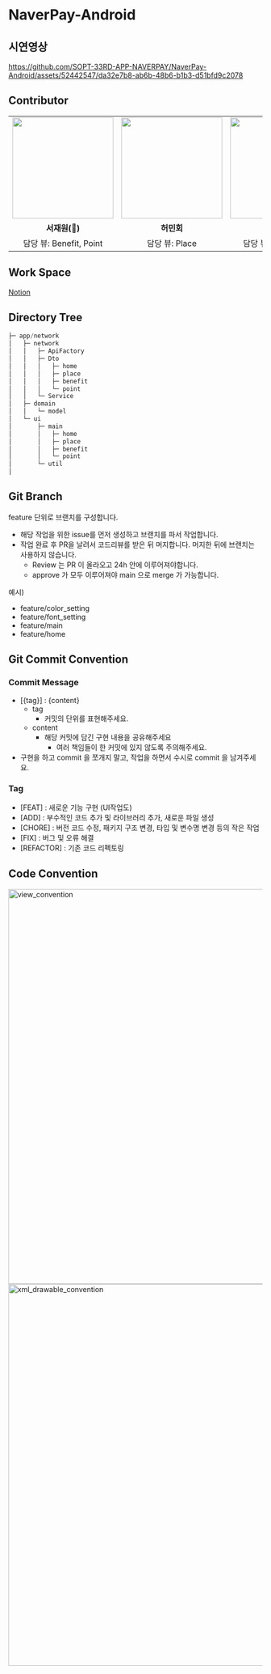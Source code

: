 # NaverPay-Android

## 시연영상

https://github.com/SOPT-33RD-APP-NAVERPAY/NaverPay-Android/assets/52442547/da32e7b8-ab6b-48b6-b1b3-d51bfd9c2078

## Contributor
<table>
  <tbody>
    <tr>
      <td align="center" width="33%">
        <a href="https://github.com/librarywon">
          <img src="https://github.com/SOPT-33RD-APP-NAVERPAY/NaverPay-Android/assets/52442547/a669ab33-6e72-49b3-a40c-2ac53a1321de" width="200px;" alt=""/>
        </a>
      </td>
      <td align="center" width="33%">
        <a href="https://github.com/Junseo511">
          <img src="https://github.com/SOPT-33RD-APP-NAVERPAY/NaverPay-Android/assets/52442547/90f04347-14b0-4b51-bfbd-9078f7104a85" width="200px;" alt=""/>
        </a>
      </td>
      <td align="center" width="33%">
        <a href="https://github.com/minemi00">
          <img src="https://github.com/SOPT-33RD-APP-NAVERPAY/NaverPay-Android/assets/52442547/69e51c38-58aa-4770-bed4-1d4457d10279" width="200px;" alt=""/>
        </a>
      </td>
    </tr>
    <tr>
      <td align="center"><b>서재원(👑)</b></td>
      <td align="center"><b>허민회</b></td>
      <td align="center"><b>최준서</b></td>
    </tr>
    <tr>
      <td align="center">담당 뷰: Benefit, Point</td>
      <td align="center">담당 뷰: Place</td>
      <td align="center">담당 뷰: Home, Point</td>
    </tr>
  </tbody>
</table>

## Work Space

[Notion](https://librarywon.notion.site/DO-SOPT-NaverPay-e59308c11e8c40c1bec94963c8075589?pvs=4)

## Directory Tree

```kotlin
├─ app/network
│   ├─ network
│   │   ├─ ApiFactory
│   │   ├─ Dto
│   │   │   ├─ home
│   │   │   ├─ place
│   │   │   ├─ benefit
│   │   │   └─ point
│   │   └─ Service
│   ├─ domain
│   │   └─ model
│   └─ ui
│       ├─ main
│       │   ├─ home
│       │   ├─ place
│       │   ├─ benefit
│       │   └─ point
│       └─ util
│   
```

## Git Branch

feature 단위로 브랜치를 구성합니다.

- 해당 작업을 위한 issue를 먼저 생성하고 브랜치를 파서 작업합니다.
- 작업 완료 후 PR을 날려서 코드리뷰를 받은 뒤 머지합니다. 머지한 뒤에 브랜치는 사용하지 않습니다.
    - Review 는 PR 이 올라오고 24h 안에 이루어져야합니다.
    - approve 가 모두 이루어져야 main 으로 merge 가 가능합니다.

예시)

- feature/color_setting
- feature/font_setting
- feature/main
- feature/home

## Git Commit Convention

### Commit Message

- [{tag}] : {content}
    - tag
        - 커밋의 단위를 표현해주세요.
    - content
        - 해당 커밋에 담긴 구현 내용을 공유해주세요
            - 여러 책임들이 한 커밋에 있지 않도록 주의해주세요.
- 구현을 하고 commit 을 쪼개지 말고, 작업을 하면서 수시로 commit 을 남겨주세요.

### Tag

- [FEAT] : 새로운 기능 구현 (UI작업도)
- [ADD] : 부수적인 코드 추가 및 라이브러리 추가, 새로운 파일 생성
- [CHORE] : 버전 코드 수정, 패키지 구조 변경, 타입 및 변수명 변경 등의 작은 작업
- [FIX] : 버그 및 오류 해결
- [REFACTOR] : 기존 코드 리펙토링

## Code Convention

<img width="781" alt="view_convention" src="https://github.com/SOPT-33RD-APP-NAVERPAY/NaverPay-Android/assets/52442547/ffad81fa-cf38-4ddc-b436-9eb52d195a28">
<img width="755" alt="xml_drawable_convention" src="https://github.com/SOPT-33RD-APP-NAVERPAY/NaverPay-Android/assets/52442547/78cf47e2-1158-47ab-921e-9bc485d19525">

